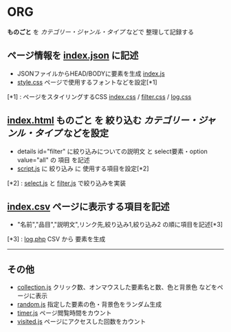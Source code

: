 # ORG
**ものごと** を *カテゴリー・ジャンル・タイプ* などで 整理して記録する

## ページ情報を [index.json](/index.json) に記述
*  JSONファイルからHEAD/BODYに要素を生成 [index.js](/js/index.js)
*  [style.css](/style.css) ページで使用するフォントなどを設定[*1]

[*1] : ページをスタイリングするCSS [index.css](/css/index.css) / [filter.css](/css/filter.css) / [log.css](/css/log.css) 

## [index.html](/index.html) **ものごと** を 絞り込む *カテゴリー・ジャンル・タイプ* などを設定
* details id="filter" に絞り込みについての説明文 と select要素・option value="all" の 項目 を記述
* [script.js](/script.js) に 絞り込み に 使用する項目を設定[*2]

[*2] : [select.js](/js/select.js) と [filter.js](/js/filter.js) で絞り込みを実装

## [index.csv](/index.csv) ページに表示する項目を記述
* "名前","品目","説明文",リンク先,絞り込み1,絞り込み2 の順に項目を記述[*3]

[*3] : [log.php](/log.php) CSV から 要素を生成

***

## その他
* [collection.js](/js/collection.js) クリック数、オンマウスした要素名と数、色と背景色 などをページに表示
* [random.js](/js/random.js) 指定した要素の色・背景色をランダム生成
* [timer.js](/js/timer.js) ページ閲覧時間をカウント
* [visited.js](/js/visited.js) ページにアクセスした回数をカウント
